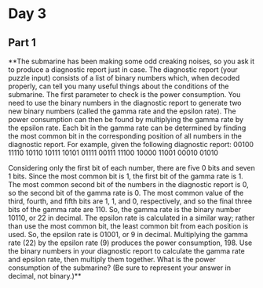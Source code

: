 # Day 3

## Part 1
**The submarine has been making some odd creaking noises, so you ask it to
produce a diagnostic report just in case. The diagnostic report 
(your puzzle input) consists of a list of binary numbers which, when decoded 
properly, can tell you many useful things about the conditions of the submarine.
The first parameter to check is the power consumption. You need to use the 
binary numbers in the diagnostic report to generate two new binary numbers 
(called the gamma rate and the epsilon rate). The power consumption can then be
found by multiplying the gamma rate by the epsilon rate. Each bit in the gamma
rate can be determined by finding the most common bit in the corresponding
position of all numbers in the diagnostic report. For example, given the 
following diagnostic report:
00100
11110
10110
10111
10101
01111
00111
11100
10000
11001
00010
01010

Considering only the first bit of each number, there are five 0 bits and seven
1 bits. Since the most common bit is 1, the first bit of the gamma rate is 1. 
The most common second bit of the numbers in the diagnostic report is 0, so the
second bit of the gamma rate is 0. The most common value of the third, fourth,
and fifth bits are 1, 1, and 0, respectively, and so the final three bits of the
gamma rate are 110. So, the gamma rate is the binary number 10110, or 22 in 
decimal. The epsilon rate is calculated in a similar way; rather than use the
most common bit, the least common bit from each position is used. So, the 
epsilon rate is 01001, or 9 in decimal. Multiplying the gamma rate (22) by the
epsilon rate (9) produces the power consumption, 198. Use the binary numbers in
your diagnostic report to calculate the gamma rate and epsilon rate, then
multiply them together. What is the power consumption of the submarine? 
(Be sure to represent your answer in decimal, not binary.)**